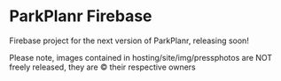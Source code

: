 # ParkPlanr Firebase
Firebase project for the next version of ParkPlanr, releasing soon!

Please note, images contained in hosting/site/img/pressphotos are NOT freely released, they are © their respective owners


